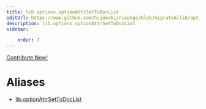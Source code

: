 ```yaml
---
title: lib.options.optionAttrSetToDocList
editUrl: https://www.github.com/hsjobeki/nixpkgs/blob/migrated/lib/options.nix#L308C32
description: lib.options.optionAttrSetToDocList
sidebar:

    order: 7
---
```


<a href="https://www.github.com/hsjobeki/nixpkgs/blob/migrated/lib/options.nix#L308C32">Contribute Now!</a>


# Aliases

- [lib.optionAttrSetToDocList](/nix-doc-comments/reference/lib/lib-optionattrsettodoclist)



